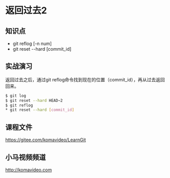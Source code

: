 返回过去2
========

## 知识点

* git reflog [-n num]
* git reset --hard [commit_id]

## 实战演习

返回过去之后，通过git reflog命令找到现在的位置（commit_id），再从过去返回回来。

~~~bash
$ git log
$ git reset --hard HEAD~2
$ git reflog
* git reset --hard [commit_id]
~~~

## 课程文件

https://gitee.com/komavideo/LearnGit

## 小马视频频道

http://komavideo.com
